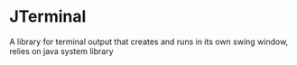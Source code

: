 JTerminal
=========

A library for terminal output that creates and runs in its own swing window, relies on java system library
